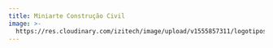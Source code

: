 ```yaml
---
title: Miniarte Construção Civil
image: >-
  https://res.cloudinary.com/izitech/image/upload/v1555857311/logotipos/MiniarteConstrucaoCivil.png
---
```


